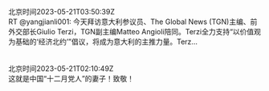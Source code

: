 北京时间2023-05-21T03:50:39Z<br>RT @yangjianli001: 今天拜访意大利参议员、The Global News (TGN)主编、前外交部长Giulio Terzi，TGN副主编Matteo Angioli陪同。Terzi全力支持“以价值观为基础的‘经济北约’”倡议，将成为意大利的主推力量。Terz…<br><br><br>北京时间2023-05-21T02:10:49Z<br>这就是中国“十二月党人”的妻子！致敬！<br><br><br>